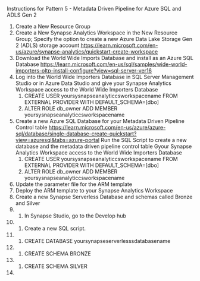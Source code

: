 Instructions for Pattern 5 - Metadata Driven Pipeline for Azure SQL and ADLS Gen 2

1. Create a New Resource Group
1. Create a New Synapse Analytics Workspace in the New Resource Group; Specify the option to create a new Azure Data Lake Storage Gen 2 (ADLS) storage account <https://learn.microsoft.com/en-us/azure/synapse-analytics/quickstart-create-workspace>
1. Download the World Wide Imports Database and install as an Azure SQL Database <https://learn.microsoft.com/en-us/sql/samples/wide-world-importers-oltp-install-configure?view=sql-server-ver16>
1. Log into the World Wide Importers Database in SQL Server Management Studio or in Azure Data Studio and give your Synapse Analytics Workspace access to the World Wide Importers Database
    1. CREATE USER yoursysnapseanalyticcsworkspacename FROM  EXTERNAL PROVIDER  WITH DEFAULT_SCHEMA=[dbo]
    1. ALTER ROLE db_owner ADD MEMBER yoursysnapseanalyticcsworkspacename 
1. Create a new Azure SQL Database for your Metadata Driven Pipeline Control table https://learn.microsoft.com/en-us/azure/azure-sql/database/single-database-create-quickstart?view=azuresql&tabs=azure-portal
Run the SQL Script to create a new database and the metadata driven pipeline control table
Gyour Synapse Analytics Workspace access to the World Wide Importers Database
    1. CREATE USER yoursysnapseanalyticcsworkspacename FROM  EXTERNAL PROVIDER  WITH DEFAULT_SCHEMA=[dbo]
    1. ALTER ROLE db_owner ADD MEMBER yoursysnapseanalyticcsworkspacename
1. Update the parameter file for the ARM template
1. Deploy the ARM template to your Synapse Analytics Workspace
1. Create a new Synapse Serverless Database and schemas called Bronze and Silver
1. 1. In Synapse Studio, go to the Develop hub
1. 1. Create a new SQL script.
1. 1. CREATE DATABASE yoursynapseserverlesssdatabasename
1. 1. CREATE SCHEMA BRONZE
1. 1. CREATE SCHEMA SILVER
1.
